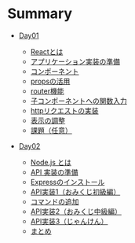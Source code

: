 # Summary

- [Day01](./day01/readme.md)

  - [Reactとは](./day01/about-react.md)
  - [アプリケーション実装の準備](./day01/construct-app.md)
  - [コンポーネント](./day01/use-component.md)
  - [propsの活用](./day01/use-props.md)
  - [router機能](./day01/use-router.md)
  - [子コンポーネントへの関数入力](./day01/props-function.md)
  - [httpリクエストの実装](./day01/http-request.md)
  - [表示の調整](./day01/ui.md)
  - [課題（任意）](./day01/work.md)

- [Day02](./day02/readme.md)

  - [Node.js とは](./day02/about-nodejs.md)
  - [API 実装の準備](./day02/prepare-api.md)
  - [Expressのインストール](./day02/install-express.md)
  - [API実装1（おみくじ初級編）](./day02/omikuji-api01.md)
  - [コマンドの追加](./day02/add-command.md)
  - [API実装2（おみくじ中級編）](./day02/omikuji-api02.md)
  - [API実装3（じゃんけん）](./day02/janken-api.md)
  - [まとめ](./day02/summary.md)

<!-- - [Day03](./day03/readme.md) -->

<!-- - [Day04](./day04/readme.md) -->

